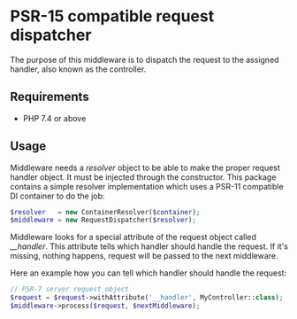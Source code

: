 # PSR-15 compatible request dispatcher

The purpose of this middleware is to dispatch the request to the assigned
handler, also known as the controller.

## Requirements

* PHP 7.4 or above

## Usage

Middleware needs a _resolver_ object to be able to make the proper
request handler object. It must be injected through the constructor.
This package contains a simple resolver implementation which uses a PSR-11
compatible DI container to do the job:

```php
$resolver   = new ContainerResolver($container);
$middleware = new RequestDispatcher($resolver);
```

Middleware looks for a special attribute of the request object called *__handler*.
This attribute tells which handler should handle the request. If it's missing,
nothing happens, request will be passed to the next middleware.

Here an example how you can tell which handler should handle the request:

```php
// PSR-7 server request object
$request = $request->withAttribute('__handler', MyController::class);
$middleware->process($request, $nextMiddleware);
```
